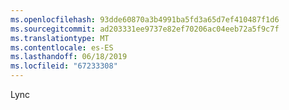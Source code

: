 ```yaml
---
ms.openlocfilehash: 93dde60870a3b4991ba5fd3a65d7ef410487f1d6
ms.sourcegitcommit: ad203331ee9737e82ef70206ac04eeb72a5f9c7f
ms.translationtype: MT
ms.contentlocale: es-ES
ms.lasthandoff: 06/18/2019
ms.locfileid: "67233308"
---
```

Lync